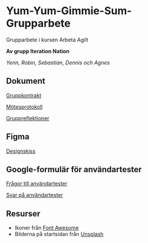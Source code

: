 # Yum-Yum-Gimmie-Sum-Grupparbete
Grupparbete i kursen Arbeta Agilt

**Av grupp Iteration Nation**

*Yenn, Robin, Sebastian, Dennis och Agnes*

## Dokument

[Gruppkontrakt](https://docs.google.com/document/d/13HMh1tEQcPaacQEtDqu-2-aJCJNiLrNV/edit)

[Mötesprotokoll](https://docs.google.com/document/d/1kb2fZGOiUaIhDSP_H9wmdlIFG3qloS4niHXMwQrHRZI/edit?usp=sharing)

[Gruppreflektioner](https://docs.google.com/document/d/1dZOZ03XtH-oZvBmlbERdcyfDIEI5RqptJ-tlOl9lfFQ/edit?tab=t.0#heading=h.h0n8ee8xccys)

## Figma

[Designskiss](https://www.figma.com/design/bmv23TYUBVWuSL8AL7dLKn/Grupparbete---Yum-Yum-Gimme-sum?node-id=0-1&t=kqlhaAcLVFViLkln-1)

## Google-formulär för användartester

[Frågor till användartester](https://docs.google.com/forms/d/e/1FAIpQLSfCUD-xVXcpl9F1rHNaly04VCUGzBBclbbvQhEo90DK8osDeQ/viewform?usp=header)

[Svar på användartester](https://docs.google.com/spreadsheets/d/1r09ur7yMROser0mYbNzUgmbxFeaakkzMBTHd3Bq7yH4/edit?resourcekey=&gid=1154095567#gid=1154095567)

## Resurser

* Ikoner från [Font Awesome](https://fontawesome.com/)
* Bilderna på startsidan från [Unsplash](https://unsplash.com/)
